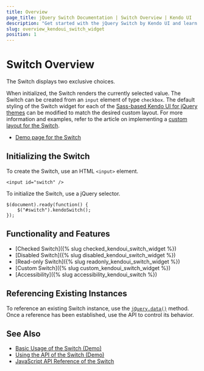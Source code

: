 ```yaml
---
title: Overview
page_title: jQuery Switch Documentation | Switch Overview | Kendo UI
description: "Get started with the jQuery Switch by Kendo UI and learn how to create, initialize, and enable the widget."
slug: overview_kendoui_switch_widget
position: 1
---
```


# Switch Overview

The Switch displays two exclusive choices.

When initialized, the Switch renders the currently selected value. The Switch can be created from an `input` element of type `checkbox`. The default styling of the Switch widget for each of the [Sass-based Kendo UI for jQuery themes](https://docs.telerik.com/kendo-ui/styles-and-layout/sass-themes) can be modified to match the desired custom layout. For more information and examples, refer to the article on implementing a [custom layout for the Switch](https://github.com/telerik/kendo-themes/wiki/Change-the-Switch-Layout).

* [Demo page for the Switch](http://demos.telerik.com/kendo-ui/switch)

## Initializing the Switch

To create the Switch, use an HTML `<input>` element.

    <input id="switch" />

To initialize the Switch, use a jQuery selector.

    $(document).ready(function() {
        $("#switch").kendoSwitch();
    });

## Functionality and Features

* [Checked Switch]({% slug checked_kendoui_switch_widget %})
* [Disabled Switch]({% slug disabled_kendoui_switch_widget %})
* [Read-only Switch]({% slug readonly_kendoui_switch_widget %})
* [Custom Switch]({% slug custom_kendoui_switch_widget %})
* [Accessibility]({% slug accessibility_kendoui_switch %})

## Referencing Existing Instances

To reference an existing Switch instance, use the [`jQuery.data()`](http://api.jquery.com/jQuery.data/) method. Once a reference has been established, use the API to control its behavior.

## See Also

* [Basic Usage of the Switch (Demo)](https://demos.telerik.com/kendo-ui/switch/index)
* [Using the API of the Switch (Demo)](https://demos.telerik.com/kendo-ui/switch/api)
* [JavaScript API Reference of the Switch](/api/javascript/ui/switch)
